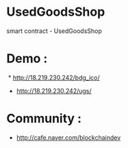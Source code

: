 # UsedGoodsShop
smart contract - UsedGoodsShop

# Demo : 
  * http://18.219.230.242/bdg_ico/
  * http://18.219.230.242/ugs/


# Community :
  * http://cafe.naver.com/blockchaindev
